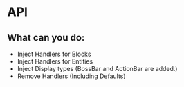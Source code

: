 # API

## What can you do:

- Inject Handlers for Blocks
- Inject Handlers for Entities
- Inject Display types (BossBar and ActionBar are added.)
- Remove Handlers (Including Defaults)